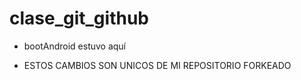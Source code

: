 # clase_git_github

- bootAndroid estuvo aquí

- ESTOS CAMBIOS SON UNICOS DE MI REPOSITORIO FORKEADO
